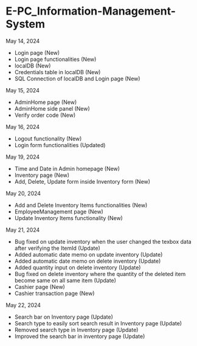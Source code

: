 # E-PC_Information-Management-System

May 14, 2024
- Login page (New)
- Login page functionalities (New)
- localDB (New)
- Credentials table in localDB (New)
- SQL Connection of localDB and Login page (New)

May 15, 2024
- AdminHome page (New)
- AdminHome side panel (New)
- Verify order code (New)

May 16, 2024
- Logout functionality (New)
- Login form functionalities (Updated)

May 19, 2024
- Time and Date in Admin homepage (New)
- Inventory page (New)
- Add, Delete, Update form inside Inventory form (New)

May 20, 2024
- Add and Delete Inventory Items functionalities (New)
- EmployeeManagement page (New)
- Update Inventory Items functionality (New)

May 21, 2024
- Bug fixed on update inventory when the user changed the texbox data after verifying the ItemId (Update)
- Added automatic date memo on update inventory (Update)
- Added automatic date memo on delete inventory (Update)
- Added quantity input on delete inventory (Update)
- Bug fixed on delete inventory where the quantity of the deleted item become same on all same item (Update)
- Cashier page (New)
- Cashier transaction page (New)

May 22, 2024
- Search bar on Inventory page (Update)
- Search type to easily sort search result in Inventory page (Update)
- Removed search type in Inventory page (Update)
- Improved the search bar in inventory page (Update)

